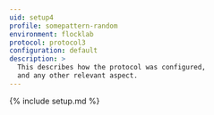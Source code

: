 ```yaml
---
uid: setup4
profile: somepattern-random
environment: flocklab
protocol: protocol3
configuration: default
description: >
  This describes how the protocol was configured,
  and any other relevant aspect.
---
```


{% include setup.md %}
